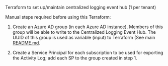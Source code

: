 Terraform to set up/maintain centralized logging event hub (1 per tenant)

Manual steps required before using this Terraform:

1) Create an Azure AD group (in each Azure AD instance).  Members of this group will be able to write to the Centralized Logging Event Hub.  The UUID of this group is used as variable (input) to Terraform (See main [README.md](../README.md). 

2) Create a Service Principal for each subscription to be used for exporting the Activity Log; add each SP to the group created in step 1.


